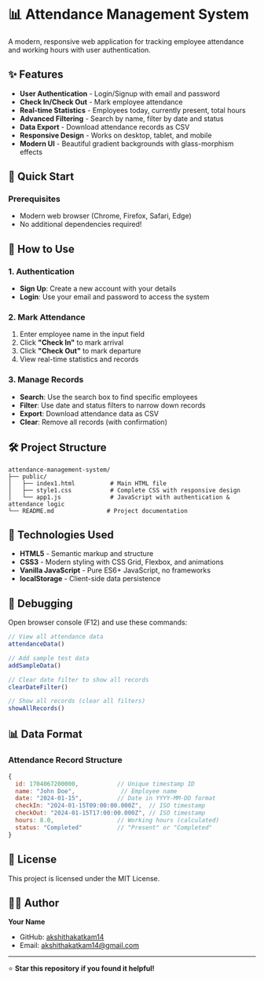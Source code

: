 
 # 📊 Attendance Management System

A modern, responsive web application for tracking employee attendance and working hours with user authentication.

## ✨ Features

- **User Authentication** - Login/Signup with email and password
- **Check In/Check Out** - Mark employee attendance
- **Real-time Statistics** - Employees today, currently present, total hours
- **Advanced Filtering** - Search by name, filter by date and status
- **Data Export** - Download attendance records as CSV
- **Responsive Design** - Works on desktop, tablet, and mobile
- **Modern UI** - Beautiful gradient backgrounds with glass-morphism effects

## 🚀 Quick Start

### Prerequisites
- Modern web browser (Chrome, Firefox, Safari, Edge)
- No additional dependencies required!


## 📱 How to Use

### 1. Authentication
- **Sign Up**: Create a new account with your details
- **Login**: Use your email and password to access the system

### 2. Mark Attendance
1. Enter employee name in the input field
2. Click **"Check In"** to mark arrival
3. Click **"Check Out"** to mark departure
4. View real-time statistics and records

### 3. Manage Records
- **Search**: Use the search box to find specific employees
- **Filter**: Use date and status filters to narrow down records
- **Export**: Download attendance data as CSV
- **Clear**: Remove all records (with confirmation)

## 🛠️ Project Structure

```
attendance-management-system/
├── public/
│   ├── index1.html          # Main HTML file
│   ├── style1.css           # Complete CSS with responsive design
│   └── app1.js              # JavaScript with authentication & attendance logic
└── README.md               # Project documentation
```

## 🔧 Technologies Used

- **HTML5** - Semantic markup and structure
- **CSS3** - Modern styling with CSS Grid, Flexbox, and animations
- **Vanilla JavaScript** - Pure ES6+ JavaScript, no frameworks
- **localStorage** - Client-side data persistence

## 🐛 Debugging

Open browser console (F12) and use these commands:

```javascript
// View all attendance data
attendanceData()

// Add sample test data
addSampleData()

// Clear date filter to show all records
clearDateFilter()

// Show all records (clear all filters)
showAllRecords()
```


## 📊 Data Format

### Attendance Record Structure
```javascript
{
  id: 1704067200000,           // Unique timestamp ID
  name: "John Doe",             // Employee name
  date: "2024-01-15",          // Date in YYYY-MM-DD format
  checkIn: "2024-01-15T09:00:00.000Z",  // ISO timestamp
  checkOut: "2024-01-15T17:00:00.000Z", // ISO timestamp
  hours: 8.0,                  // Working hours (calculated)
  status: "Completed"          // "Present" or "Completed"
}
```

## 📝 License

This project is licensed under the MIT License.

## 👨‍💻 Author

**Your Name**
- GitHub: [akshithakatkam14](https://github.com/akshithakatkam14)
- Email: akshithakatkam14@gmail.com

---

⭐ **Star this repository if you found it helpful!**
